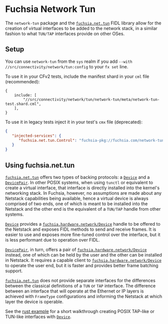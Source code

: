# Fuchsia Network Tun

The `network-tun` package and the [`fuchsia.net.tun`] FIDL library allow for the
creation of virtual interfaces to be added to the network stack, in a similar
fashion to what `TUN/TAP` interfaces provide on other OSes.

## Setup

You can use `network-tun` from the `sys` realm if you add
`--with //src/connectivity/network/tun:config` to your `fx set` line.

To use it in your CFv2 tests, include the manifest shard in your `cml` file
(recommended):

```json5
{
    include: [
        "//src/connectivity/network/tun/network-tun/meta/network-tun-test.shard.cml",
    ],
}
```

To use it in legacy tests inject it in your test's `cmx` file (deprecated):

```json
{
   "injected-services": {
      "fuchsia.net.tun.Control": "fuchsia-pkg://fuchsia.com/network-tun#meta/network-tun.cmx"
   }
}
```

## Using fuchsia.net.tun

[`fuchsia.net.tun`] offers two types of backing protocols: a [`Device`] and a
[`DevicePair`]. In other POSIX systems, when using `tunctl` or equivalent to
create a virtual interface, that interface is directly installed into the
kernel's networking stack. In Fuchsia, however, no assumptions are made about
any Netstack capabilities being available, hence a virtual device is always
comprised of two ends, one of which is meant to be installed into the Netstack
and the other end is the equivalent of a `TUN/TAP` handle from other systems.

[`Device`] provides a [`fuchsia.hardware.network/Device`] handle to be offered
to the Netstack and exposes FIDL methods to send and receive frames. It is
easier to use and exposes more fine-tuned control over the interface, but it is
less performant due to operation over FIDL.

[`DevicePair`], in turn, offers a pair of [`fuchsia.hardware.network/Device`]
instead, one of which can be held by the user and the other can be installed in
Netstack. It requires a capable client to [`fuchsia.hardware.network/Device`] to
operate the user end, but it is faster and provides better frame batching
support.

[`fuchsia.net.tun`] does not provide separate interfaces for the differences
between the classical definitions of a `TUN` or `TAP` interface. The difference
between an interface that will operate at the Ethernet or IP layers is achieved
with `FrameType` configurations and informing the Netstack at which layer the
device is operable.

See the [rust example] for a short walkthrough creating POSIX TAP-like or
TUN-like interfaces with [`Device`].

[`fuchsia.net.tun`]: https://fuchsia.dev/reference/fidl/fuchsia.net.tun
[`Device`]: https://fuchsia.dev/reference/fidl/fuchsia.net.tun#Device
[`DevicePair`]: https://fuchsia.dev/reference/fidl/fuchsia.net.tun#DevicePair
[`fuchsia.hardware.network/Device`]: https://fuchsia.dev/reference/fidl/fuchsia.hardware.network#Device
[rust example]: examples/src/lib.rs
